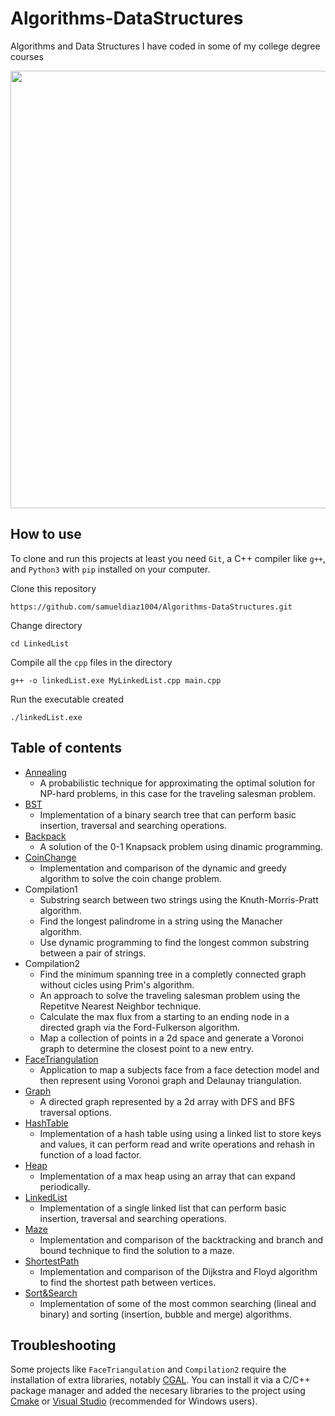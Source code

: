 # Algorithms-DataStructures
Algorithms and Data Structures I have coded in some of my college degree courses

<p align="center">
<img src="https://user-images.githubusercontent.com/71342016/184548120-e11c03ae-8122-41dc-9eac-cdacb2105569.png" width="700px" />
</p>

## How to use

To clone and run this projects at least you need `Git`, a C++ compiler like `g++`, and `Python3` with `pip` installed on your computer.

Clone this repository
```
https://github.com/samueldiaz1004/Algorithms-DataStructures.git
```
Change directory
```
cd LinkedList
```
Compile all the `cpp` files in the directory
```
g++ -o linkedList.exe MyLinkedList.cpp main.cpp 
```
Run the executable created
```
./linkedList.exe
```

## Table of contents

* [Annealing](https://www.geeksforgeeks.org/simulated-annealing/)
  * A probabilistic technique for approximating the optimal solution for NP-hard problems, in this case for the traveling salesman problem.
* [BST](https://www.geeksforgeeks.org/binary-search-tree-data-structure/)
  * Implementation of a binary search tree that can perform basic insertion, traversal and searching operations.
* [Backpack](https://www.geeksforgeeks.org/0-1-knapsack-problem-dp-10/)
  * A solution of the 0-1 Knapsack problem using dinamic programming.
* [CoinChange](https://www.geeksforgeeks.org/understanding-the-coin-change-problem-with-dynamic-programming/)
  * Implementation and comparison of the dynamic and greedy algorithm to solve the coin change problem.
* Compilation1
  * Substring search between two strings using the Knuth-Morris-Pratt algorithm.
  * Find the longest palindrome in a string using the Manacher algorithm.
  * Use dynamic programming to find the longest common substring between a pair of strings.
* Compilation2
  * Find the minimum spanning tree in a completly connected graph without cicles using Prim's algorithm.
  * An approach to solve the traveling salesman problem using the Repetitve Nearest Neighbor technique.
  * Calculate the max flux from a starting to an ending node in a directed graph via the Ford-Fulkerson algorithm.
  * Map a collection of points in a 2d space and generate a Voronoi graph to determine the closest point to a new entry. 
* [FaceTriangulation](https://blog.devgenius.io/voronoi-graph-and-delaunay-triangulation-visually-explained-1df842640c55)
  * Application to map a subjects face from a face detection model and then represent using Voronoi graph and Delaunay triangulation.
* [Graph](https://www.geeksforgeeks.org/graph-and-its-representations/)
  * A directed graph represented by a 2d array with DFS and BFS traversal options.
* [HashTable](https://en.wikipedia.org/wiki/Hash_table)
  * Implementation of a hash table using using a linked list to store keys and values, it can perform read and write operations and rehash in function of a load factor.
* [Heap](https://www.geeksforgeeks.org/heap-data-structure/)
  * Implementation of a max heap using an array that can expand periodically.
* [LinkedList](https://www.tutorialspoint.com/data_structures_algorithms/linked_lists_algorithm.htm)
  * Implementation of a single linked list that can perform basic insertion, traversal and searching operations.
* [Maze](https://www.geeksforgeeks.org/difference-between-backtracking-and-branch-n-bound-technique/)
  * Implementation and comparison of the backtracking and branch and bound technique to find the solution to a maze.
* [ShortestPath](https://www.baeldung.com/cs/dijkstra-vs-floyd-warshall)
  * Implementation and comparison of the Dijkstra and Floyd algorithm to find the shortest path between vertices.
* [Sort&Search](https://msatechnosoft.in/blog/searching-sorting-data-structure-algorithms/)
  * Implementation of some of the most common searching (lineal and binary) and sorting (insertion, bubble and merge) algorithms.
  
## Troubleshooting
Some projects like `FaceTriangulation` and `Compilation2` require the installation of extra libraries, notably [CGAL](https://www.cgal.org/). You can install it via a C/C++ package manager and added the necesary libraries to the project using [Cmake](https://cmake.org/) or [Visual Studio](https://www.youtube.com/watch?v=FeBzSYiWkEU)  (recommended for Windows users).

